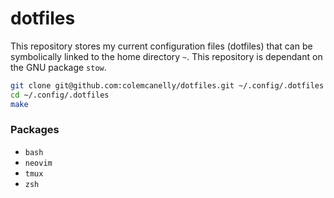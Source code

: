 # dotfiles

This repository stores my current configuration files (dotfiles) that can be symbolically linked to the home directory `~`. This repository is dependant on the GNU package `stow`.

```bash
git clone git@github.com:colemcanelly/dotfiles.git ~/.config/.dotfiles
cd ~/.config/.dotfiles
make
```

### Packages
- `bash`
- `neovim`
- `tmux`
- `zsh`